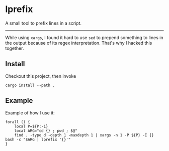 # lprefix
A small tool to prefix lines in a script.

---

While using `xargs`, I found it hard to use `sed` to prepend something to lines in the output because of its regex interpretation.
That's why I hacked this together.

## Install

Checkout this project, then invoke
```shell
cargo install --path .
```

## Example

Example of how I use it:
```shell
forall () {
	local P=${P:-1} 
	local ARG="cd {} ; pwd ; $@" 
	find . -type d -depth 1 -maxdepth 1 | xargs -n 1 -P ${P} -I {} bash -c "$ARG | lprefix '{}'"
}
```